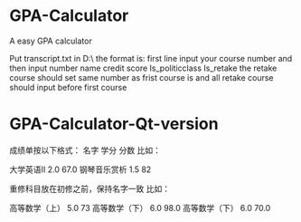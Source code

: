 # GPA-Calculator
A easy GPA calculator

Put transcript.txt in D:\\
the format is:
first line input your course number
and then input
number name credit score Is_politicclass Is_retake
the retake course should set same number as frist course is
and all retake course should input before first course






# GPA-Calculator-Qt-version
成绩单按以下格式：
名字 学分 分数
比如：


大学英语Ⅱ	  2.0	67.0
钢琴音乐赏析	  1.5	82

重修科目放在初修之前，保持名字一致
比如：


高等数学（上）	  5.0	73
高等数学（下）	  6.0	98.0
高等数学（下）	  6.0	70.0
